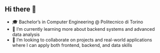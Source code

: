 ## Hi there 👋


- 🎓 Bachelor’s in Computer Engineering @ Politecnico di Torino
- 🌱 I’m currently learning more about backend systems and advanced data analysis
- 🤝 I’m looking to collaborate on projects and real-world applications where I can apply both frontend, backend, and data skills


<!--
**MasoumehTafvizi/MasoumehTafvizi** is a ✨ _special_ ✨ repository because its `README.md` (this file) appears on your GitHub profile.

Here are some ideas to get you started:

- 🔭 I’m currently working on ...
- 🌱 I’m currently learning ...
- 👯 I’m looking to collaborate on ...
- 🤔 I’m looking for help with ...
- 💬 Ask me about ...
- 📫 How to reach me: ...
- 😄 Pronouns: ...
- ⚡ Fun fact: ...
-->
